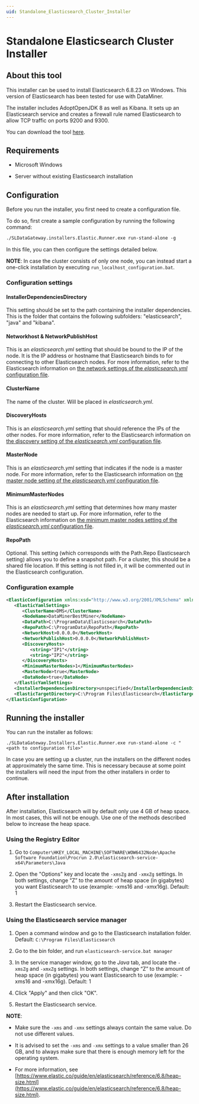 ```yaml
---
uid: Standalone_Elasticsearch_Cluster_Installer
---
```


# Standalone Elasticsearch Cluster Installer

## About this tool

This installer can be used to install Elasticsearch 6.8.23 on Windows. This version of Elasticsearch has been tested for use with DataMiner.

The installer includes AdoptOpenJDK 8 as well as Kibana. It sets up an Elasticsearch service and creates a firewall rule named Elasticsearch to allow TCP traffic on ports 9200 and 9300.

You can download the tool [here](https://community.dataminer.services/download/standalone-elasticsearch-cluster-installer/).

## Requirements

- Microsoft Windows

- Server without existing Elasticsearch installation

## Configuration

Before you run the installer, you first need to create a configuration file.

To do so, first create a sample configuration by running the following command:

```txt
./SLDataGateway.installers.Elastic.Runner.exe run-stand-alone -g
```

In this file, you can then configure the settings detailed below.

**NOTE**: In case the cluster consists of only one node, you can instead start a one-click installation by executing `run_localhost_configuration.bat`.

### Configuration settings

#### InstallerDependenciesDirectory

This setting should be set to the path containing the installer dependencies. This is the folder that contains the following subfolders: "elasticsearch", "java" and "kibana".

#### Networkhost & NetworkPublishHost

This is an *elasticsearch.yml* setting that should be bound to the IP of the node. It is the IP address or hostname that Elasticsearch binds to for connecting to other Elasticsearch nodes. For more information, refer to the Elasticsearch information on [the network settings of the *elasticsearch.yml* configuration file](https://www.elastic.co/guide/en/elasticsearch/reference/6.8/modules-network.html).

#### ClusterName

The name of the cluster. Will be placed in *elasticsearch.yml*.

#### DiscoveryHosts

This is an *elasticsearch.yml* setting that should reference the IPs of the other nodes. For more information, refer to the Elasticsearch information on [the discovery setting of the *elasticsearch.yml* configuration file](https://www.elastic.co/guide/en/elasticsearch/reference/6.8/discovery-settings.html).

#### MasterNode

This is an *elasticsearch.yml* setting that indicates if the node is a master node. For more information, refer to the Elasticsearch information on [the master node setting of the *elasticsearch.yml* configuration file](https://www.elastic.co/guide/en/elasticsearch/reference/6.8/modules-node.html#master-node).

#### MinimumMasterNodes

This is an *elasticsearch.yml* setting that determines how many master nodes are needed to start up. For more information, refer to the Elasticsearch information on [the minimum master nodes setting of the *elasticsearch.yml* configuration file](https://www.elastic.co/guide/en/elasticsearch/reference/6.8/discovery-settings.html#minimum_master_nodes).

#### RepoPath

Optional. This setting (which corresponds with the Path.Repo Elasticsearch setting) allows you to define a snapshot path. For a cluster, this should be a shared file location. If this setting is not filled in, it will be commented out in the Elasticsearch configuration.

### Configuration example

```xml
<ElasticConfiguration xmlns:xsd="http://www.w3.org/2001/XMLSchema" xmlns:xsi="http://www.w3.org/2001/XMLSchema-instance">
   <ElasticYamlSettings>
      <ClusterName>DMS</ClusterName>
      <NodeName>DataMinerBestMiner</NodeName>
      <DataPath>C:\ProgramData\Elasticsearch</DataPath>
      <RepoPath>C:\ProgramData\RepoPath</RepoPath>
      <NetworkHost>0.0.0.0</NetworkHost>
      <NetworkPublishHost>0.0.0.0</NetworkPublishHost>
      <DiscoveryHosts>
         <string>"IP1"</string>
         <string>"IP2"</string>
      </DiscoveryHosts>
      <MinimumMasterNodes>1</MinimumMasterNodes>
      <MasterNode>true</MasterNode>
      <DataNode>true</DataNode>
   </ElasticYamlSettings>
   <InstallerDependenciesDirectory>unspecified</InstallerDependenciesDirectory>
   <ElasticTargetDirectory>C:\Program Files\Elasticsearch</ElasticTargetDirectory>
</ElasticConfiguration>
```

## Running the installer

You can run the installer as follows:

`./SLDataGateway.Installers.Elastic.Runner.exe run-stand-alone -c "<path to configuration file>"`

In case you are setting up a cluster, run the installers on the different nodes at approximately the same time. This is necessary because at some point the installers will need the input from the other installers in order to continue.

## After installation

After installation, Elasticsearch will by default only use 4 GB of heap space. In most cases, this will not be enough. Use one of the methods described below to increase the heap space.

### Using the Registry Editor

1. Go to `Computer\HKEY_LOCAL_MACHINE\SOFTWARE\WOW6432Node\Apache Software Foundation\Procrun 2.0\elasticsearch-service-x64\Parameters\Java`

1. Open the "Options" key and locate the `-xmsZg` and `-xmxZg` settings. In both settings, change “Z” to the amount of heap space (in gigabytes) you want Elasticsearch to use (example: -xms16 and -xmx16g). Default: 1

1. Restart the Elasticsearch service.

### Using the Elasticsearch service manager

1. Open a command window and go to the Elasticsearch installation folder. Default: `C:\Program Files\Elasticsearch`

1. Go to the bin folder, and run `elasticsearch-service.bat manager`

1. In the service manager window, go to the *Java* tab, and locate the `-xmsZg` and `-xmxZg` settings. In both settings, change “Z” to the amount of heap space (in gigabytes) you want Elasticsearch to use (example: -xms16 and -xmx16g). Default: 1

1. Click "Apply" and then click "OK".

1. Restart the Elasticsearch service.

**NOTE**:

- Make sure the `-xms` and `-xmx` settings always contain the same value. Do not use different values.

- It is advised to set the `-xms` and `-xmx` settings to a value smaller than 26 GB, and to always make sure that there is enough memory left for the operating system.

- For more information, see [https://www.elastic.co/guide/en/elasticsearch/reference/6.8/heap-size.html](https://www.elastic.co/guide/en/elasticsearch/reference/6.8/heap-size.html).

